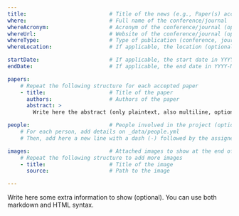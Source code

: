 ```yaml
---
title:                          # Title of the news (e.g., Paper(s) accepted at [Acronym])
where:                          # Full name of the conference/journal
whereAcronym:                   # Acronym of the conference/journal (optional)
whereUrl:                       # Website of the conference/journal (optional)
whereType:                      # Type of publication (conference, journal, workshop)
whereLocation:                  # If applicable, the location (optional)

startDate:                      # If applicable, the start date in YYYY-MM-DD format (optional)
endDate:                        # If applicable, the end date in YYYY-MM-DD format (optional)

papers:
    # Repeat the following structure for each accepted paper
    - title:                    # Title of the paper
      authors:                  # Authors of the paper
      abstract: >
        Write here the abstract (only plaintext, also multiline, optional)

people:                         # People involved in the project (optional)
    # For each person, add details on _data/people.yml
    # Then, add here a new line with a dash (-) followed by the assigned "id"

images:                         # Attached images to show at the end of the page (optional)
    # Repeat the following structure to add more images
    - title:                    # Title of the image
      source:                   # Path to the image

---
```


Write here some extra information to show (optional). You can use both markdown and HTML syntax.